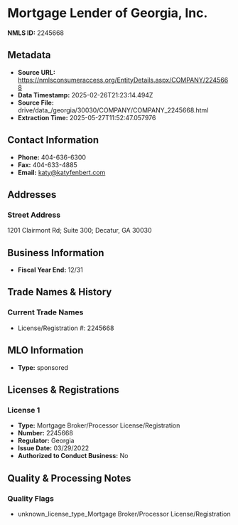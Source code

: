 # Mortgage Lender of Georgia, Inc.

**NMLS ID:** 2245668

## Metadata
- **Source URL:** https://nmlsconsumeraccess.org/EntityDetails.aspx/COMPANY/2245668
- **Data Timestamp:** 2025-02-26T21:23:14.494Z
- **Source File:** drive/data_/georgia/30030/COMPANY/COMPANY_2245668.html
- **Extraction Time:** 2025-05-27T11:52:47.057976

## Contact Information
- **Phone:** 404-636-6300
- **Fax:** 404-633-4885
- **Email:** katy@katyfenbert.com

## Addresses
### Street Address
1201 Clairmont Rd; Suite 300; Decatur, GA 30030

## Business Information
- **Fiscal Year End:** 12/31

## Trade Names & History
### Current Trade Names
- License/Registration #: 2245668

## MLO Information
- **Type:** sponsored

## Licenses & Registrations

### License 1
- **Type:** Mortgage Broker/Processor License/Registration
- **Number:** 2245668
- **Regulator:** Georgia
- **Issue Date:** 03/29/2022
- **Authorized to Conduct Business:** No

## Quality & Processing Notes
### Quality Flags
- unknown_license_type_Mortgage Broker/Processor License/Registration
